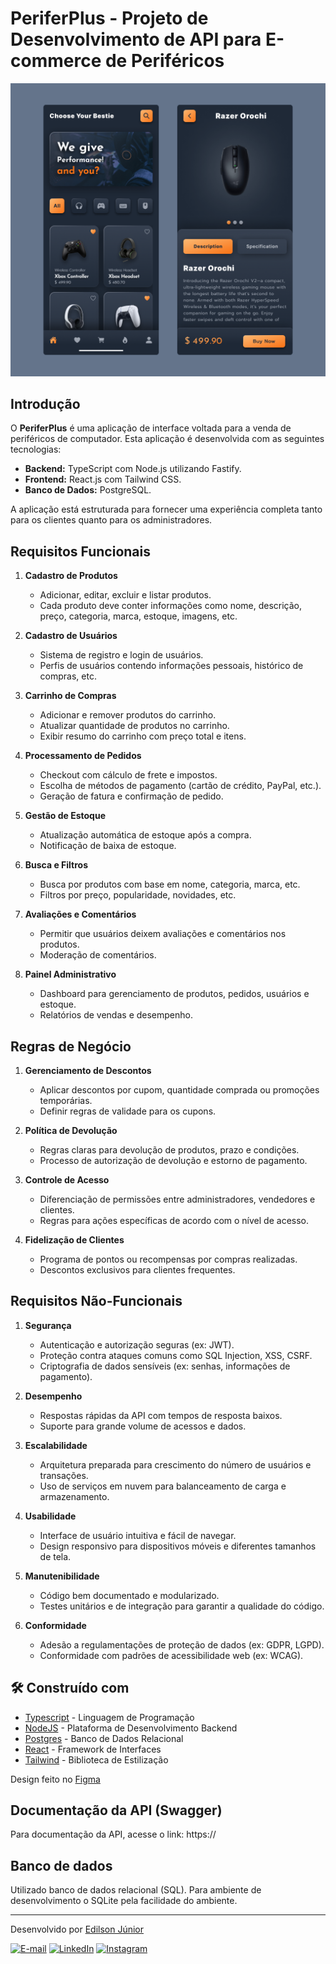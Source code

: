 # PeriferPlus - Projeto de Desenvolvimento de API para E-commerce de Periféricos

![Texto Alternativo](./periferPlus.png)

## Introdução

O **PeriferPlus** é uma aplicação de interface voltada para a venda de periféricos de computador. Esta aplicação é desenvolvida com as seguintes tecnologias:

- **Backend:** TypeScript com Node.js utilizando Fastify.
- **Frontend:** React.js com Tailwind CSS.
- **Banco de Dados:** PostgreSQL.

A aplicação está estruturada para fornecer uma experiência completa tanto para os clientes quanto para os administradores.


## Requisitos Funcionais

1. **Cadastro de Produtos**
   - Adicionar, editar, excluir e listar produtos.
   - Cada produto deve conter informações como nome, descrição, preço, categoria, marca, estoque, imagens, etc.

2. **Cadastro de Usuários**
   - Sistema de registro e login de usuários.
   - Perfis de usuários contendo informações pessoais, histórico de compras, etc.

3. **Carrinho de Compras**
   - Adicionar e remover produtos do carrinho.
   - Atualizar quantidade de produtos no carrinho.
   - Exibir resumo do carrinho com preço total e itens.

4. **Processamento de Pedidos**
   - Checkout com cálculo de frete e impostos.
   - Escolha de métodos de pagamento (cartão de crédito, PayPal, etc.).
   - Geração de fatura e confirmação de pedido.

5. **Gestão de Estoque**
   - Atualização automática de estoque após a compra.
   - Notificação de baixa de estoque.

6. **Busca e Filtros**
   - Busca por produtos com base em nome, categoria, marca, etc.
   - Filtros por preço, popularidade, novidades, etc.

7. **Avaliações e Comentários**
   - Permitir que usuários deixem avaliações e comentários nos produtos.
   - Moderação de comentários.

8. **Painel Administrativo**
   - Dashboard para gerenciamento de produtos, pedidos, usuários e estoque.
   - Relatórios de vendas e desempenho.

## Regras de Negócio

1. **Gerenciamento de Descontos**
   - Aplicar descontos por cupom, quantidade comprada ou promoções temporárias.
   - Definir regras de validade para os cupons.

2. **Política de Devolução**
   - Regras claras para devolução de produtos, prazo e condições.
   - Processo de autorização de devolução e estorno de pagamento.

3. **Controle de Acesso**
   - Diferenciação de permissões entre administradores, vendedores e clientes.
   - Regras para ações específicas de acordo com o nível de acesso.

4. **Fidelização de Clientes**
   - Programa de pontos ou recompensas por compras realizadas.
   - Descontos exclusivos para clientes frequentes.

## Requisitos Não-Funcionais

1. **Segurança**
   - Autenticação e autorização seguras (ex: JWT).
   - Proteção contra ataques comuns como SQL Injection, XSS, CSRF.
   - Criptografia de dados sensíveis (ex: senhas, informações de pagamento).

2. **Desempenho**
   - Respostas rápidas da API com tempos de resposta baixos.
   - Suporte para grande volume de acessos e dados.

3. **Escalabilidade**
   - Arquitetura preparada para crescimento do número de usuários e transações.
   - Uso de serviços em nuvem para balanceamento de carga e armazenamento.

4. **Usabilidade**
   - Interface de usuário intuitiva e fácil de navegar.
   - Design responsivo para dispositivos móveis e diferentes tamanhos de tela.

5. **Manutenibilidade**
   - Código bem documentado e modularizado.
   - Testes unitários e de integração para garantir a qualidade do código.

6. **Conformidade**
   - Adesão a regulamentações de proteção de dados (ex: GDPR, LGPD).
   - Conformidade com padrões de acessibilidade web (ex: WCAG).

## 🛠️ Construído com

* [Typescript](https://www.typescriptlang.org/docs/) - Linguagem de Programação
* [NodeJS](https://nodejs.org/pt-br/docs) - Plataforma de Desenvolvimento Backend
* [Postgres](https://www.postgresql.org/docs/) - Banco de Dados Relacional
* [React](https://pt-br.legacy.reactjs.org/) - Framework de Interfaces 
* [Tailwind](https://tailwindcss.com/docs/) - Biblioteca de Estilização

Design feito no [Figma](https://www.figma.com/file/O2iXxZphSEmo6E9LglOKUo/AsaySolution?type=design&node-id=130-2&mode=design&t=8u53HUboeVHIFkey-0)

## Documentação da API (Swagger)

Para documentação da API, acesse o link: https://

## Banco de dados

Utilizado banco de dados relacional (SQL). Para ambiente de desenvolvimento o SQLite pela facilidade do ambiente.

---
Desenvolvido por [Edilson Júnior](https://github.com/edilsonfj)

[![E-mail](https://img.shields.io/badge/-Email-000?style=for-the-badge&logo=microsoft-outlook&logoColor=FF00F6&color:FFF)](mailto:edilson.desenvolved@gmail.com)
[![LinkedIn](https://img.shields.io/badge/-LinkedIn-000?style=for-the-badge&logo=linkedin&logoColor=FF00F6&color:FFF)](https://www.linkedin.com/in/edilson-de-freitas-júnior-791772231/)
[![Instagram](https://img.shields.io/badge/-Instagram-000?style=for-the-badge&logo=instagram&logoColor=FF00F6&color:FFF)](https://www.instagram.com/edilsonfjdev/)
